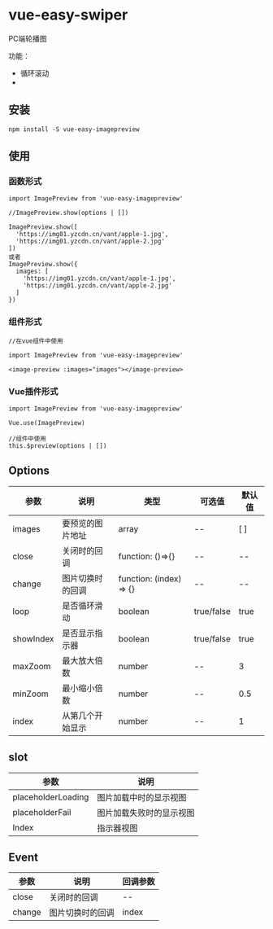 # vue-easy-swiper

PC端轮播图

功能：

- 循环滚动
- 

## 安装

```
npm install -S vue-easy-imagepreview
```

## 使用

### 函数形式

```
import ImagePreview from 'vue-easy-imagepreview'

//ImagePreview.show(options | [])

ImagePreview.show([
  'https://img01.yzcdn.cn/vant/apple-1.jpg',
  'https://img01.yzcdn.cn/vant/apple-2.jpg'
])
或者
ImagePreview.show({
  images: [
    'https://img01.yzcdn.cn/vant/apple-1.jpg',
    'https://img01.yzcdn.cn/vant/apple-2.jpg'
  ]
})
```

### 组件形式

```
//在vue组件中使用

import ImagePreview from 'vue-easy-imagepreview'

<image-preview :images="images"></image-preview>
```

### Vue插件形式

```
import ImagePreview from 'vue-easy-imagepreview'

Vue.use(ImagePreview)

//组件中使用
this.$preview(options | [])
```

## Options

| 参数      | 说明             | 类型                    | 可选值     | 默认值 |
| --------- | ---------------- | ----------------------- | ---------- | ------ |
| images    | 要预览的图片地址 | array                   | --         | [ ]    |
| close     | 关闭时的回调     | function: ()=>{}        | --         | --     |
| change    | 图片切换时的回调 | function: (index) => {} | --         | --     |
| loop      | 是否循环滑动     | boolean                 | true/false | true   |
| showIndex | 是否显示指示器   | boolean                 | true/false | true   |
| maxZoom   | 最大放大倍数     | number                  | --         | 3      |
| minZoom   | 最小缩小倍数     | number                  | --         | 0.5    |
| index     | 从第几个开始显示 | number                  | --         | 1      |

## slot

| 参数               | 说明                     |
| ------------------ | ------------------------ |
| placeholderLoading | 图片加载中时的显示视图   |
| placeholderFail    | 图片加载失败时的显示视图 |
| Index              | 指示器视图               |

## Event

| 参数   | 说明             | 回调参数 |
| ------ | ---------------- | -------- |
| close  | 关闭时的回调     | --       |
| change | 图片切换时的回调 | index    |